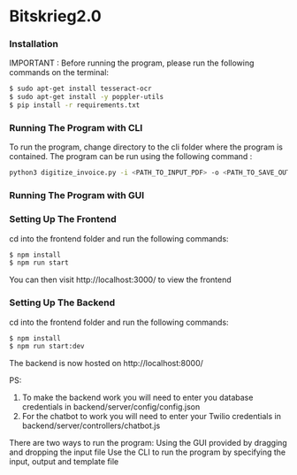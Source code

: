 # Bitskrieg2.0

### Installation
IMPORTANT : Before running the program, please run the following commands on the terminal:

```sh
$ sudo apt-get install tesseract-ocr
$ sudo apt-get install -y poppler-utils
$ pip install -r requirements.txt
```

### Running The Program with CLI
To run the program, change directory to the cli folder where the program is contained. 
The program can be run using the following command :
```sh
python3 digitize_invoice.py -i <PATH_TO_INPUT_PDF> -o <PATH_TO_SAVE_OUTPUT_EXCEL>
```

### Running The Program with GUI

### Setting Up The Frontend

cd into the frontend folder and run the following commands:
```sh
$ npm install
$ npm run start
```
You can then visit http://localhost:3000/ to view the frontend

### Setting Up The Backend

cd into the frontend folder and run the following commands:
```sh
$ npm install
$ npm run start:dev
```

The backend is now hosted on http://localhost:8000/

PS:
1. To make the backend work you will need to enter you database credentials in backend/server/config/config.json
2. For the chatbot to work you will need to enter your Twilio credentials in backend/server/controllers/chatbot.js

There are two ways to run the program:
Using the GUI provided by dragging and dropping the input file
Use the CLI to run the program by specifying the input, output and template file 


